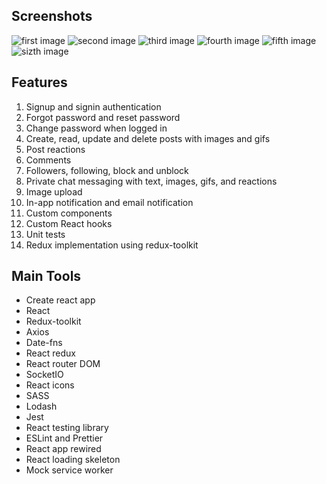 

## Screenshots

![first image](https://res.cloudinary.com/dyamr9ym3/image/upload/v1662569599/github_readme_images/Screenshot_2022-09-07_at_6.39.16_PM_oj1ijk.png)
![second image](https://res.cloudinary.com/dyamr9ym3/image/upload/v1662569598/github_readme_images/Screenshot_2022-09-07_at_6.47.19_PM_cvxvcm.png)
![third image](https://res.cloudinary.com/dyamr9ym3/image/upload/v1662569597/github_readme_images/Screenshot_2022-09-07_at_6.49.40_PM_jlgccj.png)
![fourth image](https://res.cloudinary.com/dyamr9ym3/image/upload/v1662569598/github_readme_images/Screenshot_2022-09-07_at_6.49.54_PM_hi1vi7.png)
![fifth image](https://res.cloudinary.com/dyamr9ym3/image/upload/v1662569600/github_readme_images/Screenshot_2022-09-07_at_6.52.36_PM_v9wlpo.png)
![sizth image](https://res.cloudinary.com/dyamr9ym3/image/upload/v1662569597/github_readme_images/Screenshot_2022-09-07_at_6.52.58_PM_yvlmic.png)

## Features
1. Signup and signin authentication
2. Forgot password and reset password
3. Change password when logged in
4. Create, read, update and delete posts with images and gifs
5. Post reactions
6. Comments
7. Followers, following, block and unblock
8. Private chat messaging with text, images, gifs, and reactions
9. Image upload
10. In-app notification and email notification
11. Custom components
12. Custom React hooks
13. Unit tests
14. Redux implementation using redux-toolkit

## Main Tools
- Create react app
- React
- Redux-toolkit
- Axios
- Date-fns
- React redux
- React router DOM
- SocketIO
- React icons
- SASS
- Lodash
- Jest
- React testing library
- ESLint and Prettier
- React app rewired
- React loading skeleton
- Mock service worker

